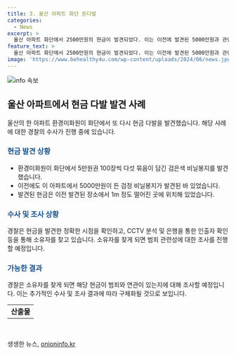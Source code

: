 ```yaml
---
title: 3. 울산 아파트 화단 돈다발 
categories:
  - News
excerpt: >
  울산 아파트 화단에서 2500만원의 현금이 발견되었다. 이는 이전에 발견된 5000만원과 관련이 있는지 조사 중이며, 주변 CCTV 분석 및 은행을 통한 인출자 확인 등으로 소유자를 찾겠다고 경찰은 전했다.
feature_text: >
  울산 아파트 화단에서 2500만원의 현금이 발견되었다. 이는 이전에 발견된 5000만원과 관련이 있는지 조사 중이며, 주변 CCTV 분석 및 은행을 통한 인출자 확인 등으로 소유자를 찾겠다고 경찰은 전했다.
image: 'https://www.behealthy4u.com/wp-content/uploads/2024/06/news.jpg'
---
```


<p><img src="https://www.behealthy4u.com/wp-content/uploads/2024/06/news.jpg" alt="info 속보" /></p>

<h2 data-ke-size="size26">울산 아파트에서 현금 다발 발견 사례</h2>

<p data-ke-size="size16">울산의 한 아파트 환경미화원이 화단에서 또 다시 현금 다발을 발견했습니다. 해당 사례에 대한 경찰의 수사가 진행 중에 있습니다.</p>

<h3><b><span style="color: #1a5490;">현금 발견 상황</span></b></h3>

<ul>
    <li>환경미화원이 화단에서 5만원권 100장씩 다섯 묶음이 담긴 검은색 비닐봉지를 발견했습니다.</li>
    <li>이전에도 이 아파트에서 5000만원이 든 검정 비닐봉지가 발견된 바 있었습니다.</li>
    <li>발견된 현금은 이전 발견된 장소에서 1m 정도 떨어진 곳에 위치해 있었습니다.</li>
</ul>

<h3><b><span style="color: #1a5490;">수사 및 조사 상황</span></b></h3>

<p data-ke-size="size16">경찰은 현금을 발견한 정확한 시점을 확인하고, CCTV 분석 및 은행을 통한 인출자 확인 등을 통해 소유자를 찾고 있습니다. 소유자를 찾게 되면 범죄 관련성에 대한 조사를 진행할 예정입니다.</p>

<h3><b><span style="color: #1a5490;">가능한 결과</span></b></h3>

<p data-ke-size="size16">경찰은 소유자를 찾게 되면 해당 현금이 범죄와 연관이 있는지에 대해 조사할 예정입니다. 이는 추가적인 수사 및 조사 결과에 따라 구체화될 것으로 보입니다.</p>

<table>
    <tr>
        <td style="text-align: center; height: 17px;"><b>산출물</b></td>
    </tr>
</table>

<p data-ke-size="size16">&nbsp;</p>
생생한 뉴스, <a href="https://onioninfo.kr" rel="dofollow">onioninfo.kr</a>


